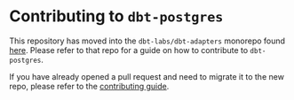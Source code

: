 # Contributing to `dbt-postgres`

This repository has moved into the `dbt-labs/dbt-adapters` monorepo found
[here](https://www.github.com/dbt-labs/dbt-adapters).
Please refer to that repo for a guide on how to contribute to `dbt-postgres`.

If you have already opened a pull request and need to migrate it to the new repo, please refer to the
[contributing guide](https://github.com/dbt-labs/dbt-adapters/blob/main/CONTRIBUTING.md#submitting-a-pull-request).
